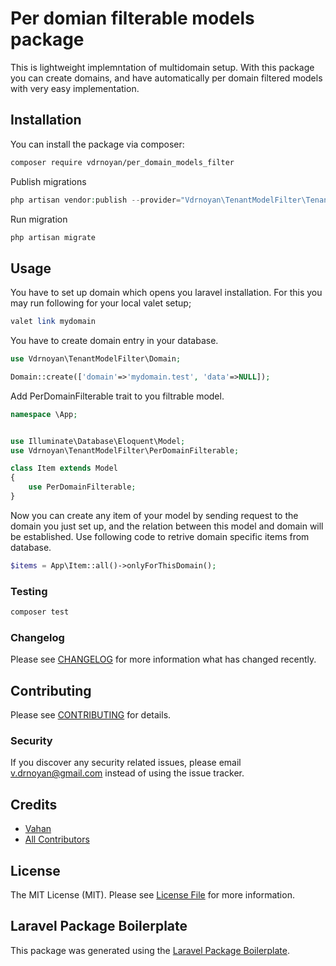 # Per domian filterable models package
This is lightweight implemntation of multidomain setup. With this package you can create domains, and have automatically per domain filtered models with very easy implementation.
## Installation

You can install the package via composer:

```bash
composer require vdrnoyan/per_domain_models_filter
```
Publish migrations
``` php
php artisan vendor:publish --provider="Vdrnoyan\TenantModelFilter\TenantModelFilterServiceProvider"
```
Run migration
``` php
php artisan migrate
```
## Usage

You have to set up domain which opens you laravel installation. For this you may run following for your local valet setup;
``` php
valet link mydomain
```
You have to create domain entry in your database.
``` php
use Vdrnoyan\TenantModelFilter\Domain;

Domain::create(['domain'=>'mydomain.test', 'data'=>NULL]);
```
Add PerDomainFilterable trait to you filtrable model.
``` php
namespace \App;


use Illuminate\Database\Eloquent\Model;
use Vdrnoyan\TenantModelFilter\PerDomainFilterable;

class Item extends Model
{
    use PerDomainFilterable;
}
```

Now you can create any item of your model by sending request to the domain you just set up, and the relation between this model and domain will be established.
Use following code to retrive domain specific items from database.
``` php
$items = App\Item::all()->onlyForThisDomain();
```
### Testing

``` bash
composer test
```

### Changelog

Please see [CHANGELOG](CHANGELOG.md) for more information what has changed recently.

## Contributing

Please see [CONTRIBUTING](CONTRIBUTING.md) for details.

### Security

If you discover any security related issues, please email v.drnoyan@gmail.com instead of using the issue tracker.

## Credits

- [Vahan](https://github.com/vdrnoyan)
- [All Contributors](../../contributors)

## License

The MIT License (MIT). Please see [License File](LICENSE.md) for more information.

## Laravel Package Boilerplate

This package was generated using the [Laravel Package Boilerplate](https://laravelpackageboilerplate.com).
